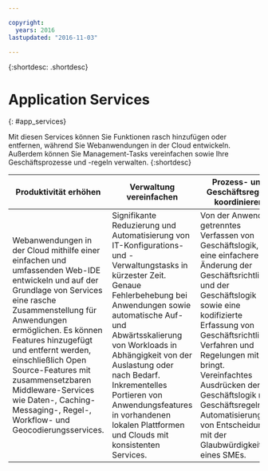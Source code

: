 ```yaml
---

copyright:
  years: 2016
lastupdated: "2016-11-03"

---
```



{:shortdesc: .shortdesc}

# Application Services
{: #app_services}

Mit diesen Services können Sie Funktionen rasch hinzufügen oder entfernen, während Sie Webanwendungen in der Cloud entwickeln. Außerdem können Sie Management-Tasks vereinfachen sowie Ihre Geschäftsprozesse und -regeln verwalten.
{:shortdesc}


Produktivität erhöhen | Verwaltung vereinfachen | Prozess- und Geschäftsregeln koordinieren
--- | --- | ---
Webanwendungen in der Cloud mithilfe einer einfachen und umfassenden Web-IDE entwickeln und auf der Grundlage von Services eine rasche Zusammenstellung für Anwendungen ermöglichen. Es können Features hinzugefügt und entfernt werden, einschließlich Open Source-Features mit zusammensetzbaren Middleware-Services wie Daten-, Caching- Messaging-, Regel-, Workflow-  und Geocodierungsservices. | Signifikante Reduzierung und Automatisierung von IT-Konfigurations- und -Verwaltungstasks in kürzester Zeit. Genaue Fehlerbehebung bei Anwendungen sowie automatische Auf- und Abwärtsskalierung von Workloads in Abhängigkeit von der Auslastung oder nach Bedarf. Inkrementelles Portieren von Anwendungsfeatures in vorhandenen lokalen Plattformen und Clouds mit konsistenten Services. | Von der Anwendung getrenntes Verfassen von Geschäftslogik, was eine einfachere Änderung der Geschäftsrichtlinie und der Geschäftslogik sowie eine kodifizierte Erfassung von Geschäftsrichtlinien, Verfahren und Regelungen mit sich bringt. Vereinfachtes Ausdrücken der Geschäftslogik mit Geschäftsregeln zur Automatisierung von Entscheidungen mit der Glaubwürdigkeit eines SMEs.
